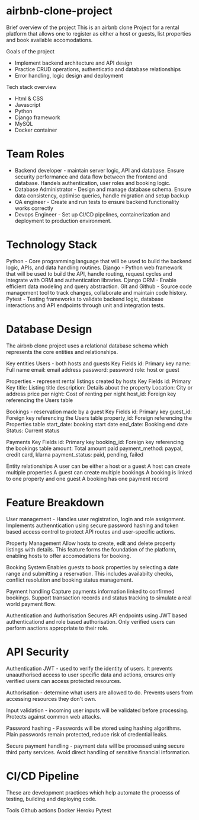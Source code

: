 # airbnb-clone-project
Brief overview of the project
This is an airbnb clone Project for a rental platform that allows one to register as either a host or guests, list properties and book available accomodations.

Goals of the project
- Implement backend architecture and API design
- Practice CRUD operations, authenticatio and database relationships
- Error handling, logic design and deployment

Tech stack overview
- Html & CSS
- Javascript
- Python
- Django framework
- MySQL
- Docker container


# Team Roles
- Backend developer - maintain server logic, API and database. Ensure security performance and data flow between the frontend and database. Handels authentication, user roles and booking logic.
- Database Administrator - Design and manage database schema. Ensure data consistency, optimise queries, handle migration and setup backup
- QA engineer - Create and run tests to ensure backend functionality works correctly
- Devops Engineer - Set up CI/CD pipelines, containerization and deployment to production environment.

# Technology Stack
Python - Core programming language that will be used to build the backend logic, APIs, and data handling routines.
Django - Python web framework that will be used to build the API, handle routing, request cycles and integrate with ORM and authentication libraries.
Django ORM - Enable efficient data modeling and query abstraction.
Git and Github - Source code management tool to track changes, collaborate and maintain code history.
Pytest - Testing frameworks to validate backend logic, database interactions and API endpoints through unit and integration tests.


# Database Design
The airbnb clone project uses a relational database schema which represents the core entities and relationships.

Key entities 
Users - both hosts and guests
Key Fields
id: Primary key
name: Full name
email: email address
password: password
role: host or guest

Properties - represent rental listings created by hosts
Key Fields
id: Primary Key
title: Listing title
description: Details about the property
Location: City or address
price per night: Cost of renting per night
host_id: Foreign key referencing the Users table

Bookings - reservation made by a guest
Key Fields
id: Primary key
guest_id: Foreign key referencing the Users table
property_id: Foreign referencing the Properties table
start_date: booking start date
end_date: Booking end date
Status: Current status 

Payments
Key Fields
id: Primary key
booking_id: Foreign key referencing the bookings table
amount: Total amount paid
payment_method: paypal, credit card, klarna
payment_status: paid, pending, failed

Entity relationships
A user can be either a host or a guest
A host can create multiple properties
A guest can create multiple bookings
A booking is linked to one property and one guest
A booking has one payment record



# Feature Breakdown
User management - Handles user registration, login and role assignment. Implements authenntication using secure password hashing and token based access control to protect API routes and user-specific actions.

Property Management
Allow hosts to create, edit and delete property listings with details. This feature forms the foundation of the platform, enabling hosts to offer accomodations for booking.

Booking System
Enables guests to book properties by selecting a date range and submitting a reservation. This includes availabilty checks, conflict resolution and booking status management.

Payment handling
Capture payments information linked to confirmed bookings. Support transaction records and status tracking to simulate a real world payment flow.

Authentication and Authorisation
Secures API endpoints using JWT based authenticationd and role based authorisation. Only verified users can perform aactions appropriate to their role.


# API Security
Authentication
JWT - used to verify the identity of users. It prevents unaauthorised access to user specific data and actions, ensures only verified users can access protected resources.

Authorisation - determine what users are allowed to do. Prevents users from accessing resources they don't own.

Input validation - incoming user inputs will be validated before processing. Protects against common web attacks.

Password hashing - Passwords will be stored using hashing algorithms. Plain passwords remain protected, reduce risk of credential leaks.

Secure payment handling - payment data will be processed using secure third party services. Avoid direct handling of sensitive financial information.

# CI/CD Pipeline
These are development practices which help automate the processs of testing, building and deploying code.

Tools
Github actions
Docker
Heroku
Pytest
